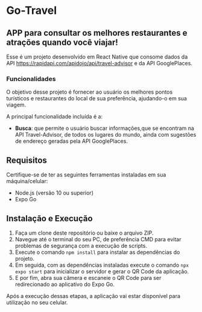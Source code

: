 # Go-Travel

## APP para consultar os melhores restaurantes e atrações quando você viajar!

Esse é um projeto desenvolvido em React Native que consome dados da API https://rapidapi.com/apidojo/api/travel-advisor e da API GooglePlaces.

### Funcionalidades

O objetivo desse projeto é fornecer ao usuário os melhores pontos turísticos e restaurantes do local de sua preferência, ajudando-o em sua viagem. 

A principal funcionalidade incluída é a:

- **Busca**: que permite o usuário buscar informações,que se encontram na API Travel-Advisor, de todos os lugares do mundo, ainda com sugestões de endereço geradas pela API GooglePlaces.

## Requisitos

Certifique-se de ter as seguintes ferramentas instaladas em sua máquina/celular:

- Node.js (versão 10 ou superior)
- Expo Go

## Instalação e Execução

1. Faça um clone deste repositório ou baixe o arquivo ZIP.
2. Navegue até o terminal do seu PC, de preferência CMD para evitar problemas de segurança com a execução de scripts.
3. Execute o comando `npm install` para instalar as dependências do projeto.
4. Em seguida, com as dependências instaladas execute o comando `npx expo start` para inicializar o servidor e gerar o QR Code da aplicação.
5. E por fim, abra sua câmera e escaneie o QR Code para ser redirecionado ao aplicativo do Expo Go.

Após a execução dessas etapas, a aplicação vai estar disponível para utilização no seu celular.

